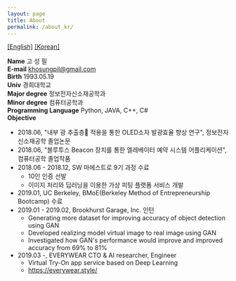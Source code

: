 ```yaml
---
layout: page
title: About
permalink: /about_kr/
---
```


<a href = "/about">[English]</a>
<a href = "/about_kr">[Korean]</a>


<b>Name</b> 고 성 필<br>
<b>E-mail</b> khosungpil@gmail.com<br>
<b>Birth</b> 1993.05.19<br>
<b>Univ</b> 경희대학교<br>
<b>Major degree</b> 정보전자신소재공학과<br>
<b>Minor degree</b> 컴퓨터공학과<br>
<b>Programming Language</b> Python, JAVA, C++, C#<br>
<b>Objective</b><br>
* 2018.06, "내부 광 추출층 적용을 통한 OLED소자 발광효율 향상 연구", 정보전자신소재공학 졸업논문
* 2018.06, "블루투스 Beacon 장치를 통한 엘레베이터 예약 시스템 어플리케이션",  컴퓨터공학 졸업작품
* 2018.06 - 2018.12, SW 마에스트로 9기 과정 수료
  - 10인 인증 선발
  - 이미지 처리와 딥러닝을 이용한 가상 피팅 플랫폼 서비스 개발
* 2019.01, UC Berkeley, BMoE(Berkeley Method of Entrepreneurship Bootcamp) 수료
* 2019.01 - 2019.02, Brookhurst Garage, Inc. 인턴
  - Generating more dataset for improving accuracy of object detection using GAN
  - Developed realizing model virtual image to real image using GAN
  - Investigated how GAN's performance would improve and improved accuracy from 69% to 81%
* 2019.03 -, EVERYWEAR CTO & AI researcher, Engineer
  - Virtual Try-On app service based on Deep Learning
  - <a href="https://everywear.style">https://everywear.style/</a>
